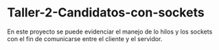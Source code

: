 # Taller-2-Candidatos-con-sockets
En este proyecto se puede evidenciar el manejo de lo hilos y los sockets con el fin de comunicarse entre el cliente y el servidor.
